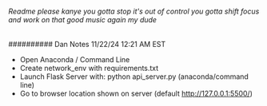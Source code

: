 ###### Readme please kanye you gotta stop it's out of control you gotta shift focus and work on that good music again my dude



########## Dan Notes 11/22/24 12:21 AM EST

* Open Anaconda / Command Line
* Create network_env with requirements.txt
* Launch Flask Server with: python api_server.py (anaconda/command line)
* Go to browser location shown on server (default http://127.0.0.1:5500/)